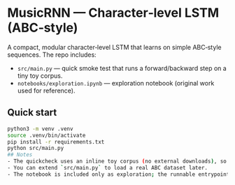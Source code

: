 # MusicRNN — Character‑level LSTM (ABC‑style)

A compact, modular character‑level LSTM that learns on simple ABC‑style sequences.
The repo includes:
- `src/main.py` — quick smoke test that runs a forward/backward step on a tiny toy corpus.
- `notebooks/exploration.ipynb` — exploration notebook (original work used for reference).

## Quick start
```bash
python3 -m venv .venv
source .venv/bin/activate
pip install -r requirements.txt
python src/main.py
## Notes
- The quickcheck uses an inline toy corpus (no external downloads), so it runs fast and offline.
- You can extend `src/main.py` to load a real ABC dataset later.
- The notebook is included only as exploration; the runnable entrypoint is `src/main.py`.
